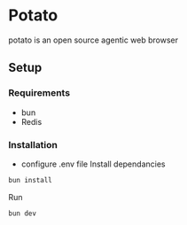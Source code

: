 # Potato
potato is an open source agentic web browser

## Setup

### Requirements
  - bun
  - Redis


### Installation
- configure .env file
Install dependancies
```bash
bun install
```

Run
```bash
bun dev
```


